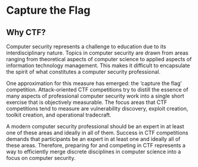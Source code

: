 # Capture the Flag

<script async class="speakerdeck-embed" data-id="c62a87d0b92c0131e4494251e58a135f" data-ratio="1.33333333333333" src="//speakerdeck.com/assets/embed.js"></script>

## Why CTF?
Computer security represents a challenge to education due to its interdisciplinary nature. Topics in computer security are drawn from areas ranging from theoretical aspects of computer science to applied aspects of information technology management. This makes it difficult to encapsulate the spirit of what constitutes a computer security professional.

One approximation for this measure has emerged: the ‘capture the flag’ competition. Attack-oriented CTF competitions try to distill the essence of many aspects of professional computer security work into a single short exercise that is objectively measurable. The focus areas that CTF competitions tend to measure are vulnerability discovery, exploit creation, toolkit creation, and operational tradecraft.

A modern computer security professional should be an expert in at least one of these areas and ideally in all of them. Success in CTF competitions demands that participants be an expert in at least one and ideally all of these areas. Therefore, preparing for and competing in CTF represents a way to efficiently merge discrete disciplines in computer science into a focus on computer security.